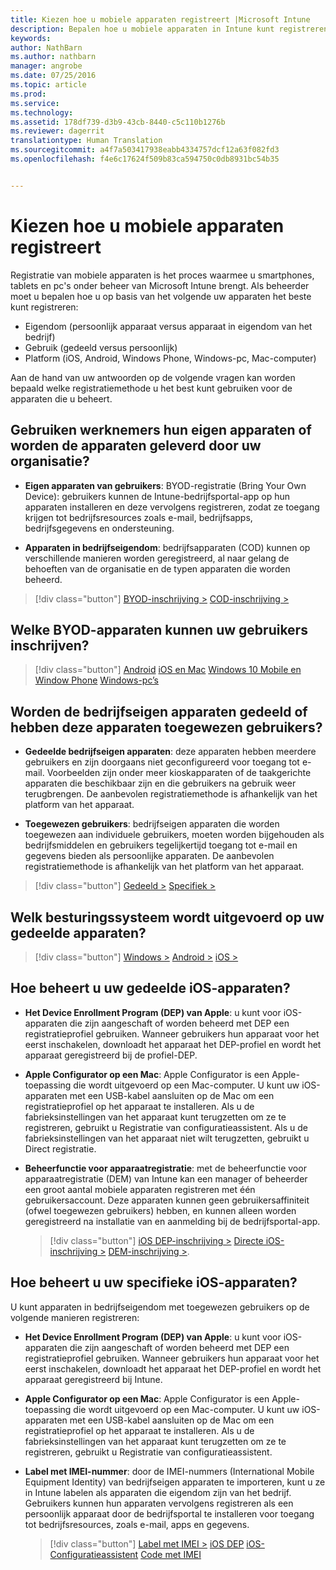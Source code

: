 ```yaml
---
title: Kiezen hoe u mobiele apparaten registreert |Microsoft Intune
description: Bepalen hoe u mobiele apparaten in Intune kunt registreren door enkele eenvoudige vragen te beantwoorden
keywords: 
author: NathBarn
ms.author: nathbarn
manager: angrobe
ms.date: 07/25/2016
ms.topic: article
ms.prod: 
ms.service: 
ms.technology: 
ms.assetid: 178df739-d3b9-43cb-8440-c5c110b1276b
ms.reviewer: dagerrit
translationtype: Human Translation
ms.sourcegitcommit: a4f7a503417938eabb4334757dcf12a63f082fd3
ms.openlocfilehash: f4e6c17624f509b83ca594750c0db8931bc54b35


---
```


# Kiezen hoe u mobiele apparaten registreert

Registratie van mobiele apparaten is het proces waarmee u smartphones, tablets en pc's onder beheer van Microsoft Intune brengt. Als beheerder moet u bepalen hoe u op basis van het volgende uw apparaten het beste kunt registreren:

 -  Eigendom (persoonlijk apparaat versus apparaat in eigendom van het bedrijf)
 -  Gebruik (gedeeld versus persoonlijk)
 -  Platform (iOS, Android, Windows Phone, Windows-pc, Mac-computer)

Aan de hand van uw antwoorden op de volgende vragen kan worden bepaald welke registratiemethode u het best kunt gebruiken voor de apparaten die u beheert.

## **Gebruiken werknemers hun eigen apparaten of worden de apparaten geleverd door uw organisatie?**

  - **Eigen apparaten van gebruikers**: BYOD-registratie (Bring Your Own Device): gebruikers kunnen de Intune-bedrijfsportal-app op hun apparaten installeren en deze vervolgens registreren, zodat ze toegang krijgen tot bedrijfsresources zoals e-mail, bedrijfsapps, bedrijfsgegevens en ondersteuning.  

  - **Apparaten in bedrijfseigendom**: bedrijfsapparaten (COD) kunnen op verschillende manieren worden geregistreerd, al naar gelang de behoeften van de organisatie en de typen apparaten die worden beheerd.

> [!div class="button"]
[BYOD-inschrijving >](#what-byod-devices-can-your-users-enroll)   [COD-inschrijving >](#are-your-company-owned-devices-shared-or-do-they-have-dedicated-users)

## **Welke BYOD-apparaten kunnen uw gebruikers inschrijven?**

> [!div class="button"]
[Android](/intune/deploy-use/set-up-android-management-with-microsoft-intune) [iOS en Mac](/intune/deploy-use/set-up-ios-and-mac-management-with-microsoft-intune) [Windows 10 Mobile en Window Phone](/intune/deploy-use/set-up-windows-phone-management-with-microsoft-intune) [Windows-pc’s](/intune/deploy-use/set-up-windows-device-management-with-microsoft-intune)

## **Worden de bedrijfseigen apparaten gedeeld of hebben deze apparaten toegewezen gebruikers?**

- **Gedeelde bedrijfseigen apparaten**: deze apparaten hebben meerdere gebruikers en zijn doorgaans niet geconfigureerd voor toegang tot e-mail. Voorbeelden zijn onder meer kioskapparaten of de taakgerichte apparaten die beschikbaar zijn en die gebruikers na gebruik weer terugbrengen. De aanbevolen registratiemethode is afhankelijk van het platform van het apparaat.

- **Toegewezen gebruikers**: bedrijfseigen apparaten die worden toegewezen aan individuele gebruikers, moeten worden bijgehouden als bedrijfsmiddelen en gebruikers tegelijkertijd toegang tot e-mail en gegevens bieden als persoonlijke apparaten. De aanbevolen registratiemethode is afhankelijk van het platform van het apparaat.

> [!div class="button"]
[Gedeeld >](#what-operating-system-are-your-shared-devices-running)   [Specifiek >](#how-will-you-manage-dedicated-ios-devices)


## **Welk besturingssysteem wordt uitgevoerd op uw gedeelde apparaten?**

  > [!div class="button"]
  [Windows >](/intune/deploy-use/enroll-corporate-owned-devices-with-the-device-enrollment-manager-in-microsoft-intune) [Android >](/intune/deploy-use/enroll-corporate-owned-devices-with-the-device-enrollment-manager-in-microsoft-intune) [iOS >](#how-will-you-manage-shared-ios-devices)

## **Hoe beheert u uw gedeelde iOS-apparaten?**

- **Het Device Enrollment Program (DEP) van Apple**: u kunt voor iOS-apparaten die zijn aangeschaft of worden beheerd met DEP een registratieprofiel gebruiken. Wanneer gebruikers hun apparaat voor het eerst inschakelen, downloadt het apparaat het DEP-profiel en wordt het apparaat geregistreerd bij de profiel-DEP.

- **Apple Configurator op een Mac**: Apple Configurator is een Apple-toepassing die wordt uitgevoerd op een Mac-computer. U kunt uw iOS-apparaten met een USB-kabel aansluiten op de Mac om een registratieprofiel op het apparaat te installeren. Als u de fabrieksinstellingen van het apparaat kunt terugzetten om ze te registreren, gebruikt u Registratie van configuratieassistent. Als u de fabrieksinstellingen van het apparaat niet wilt terugzetten, gebruikt u Direct registratie.

- **Beheerfunctie voor apparaatregistratie**: met de beheerfunctie voor apparaatregistratie (DEM) van Intune kan een manager of beheerder een groot aantal mobiele apparaten registreren met één gebruikersaccount. Deze apparaten kunnen geen gebruikersaffiniteit (ofwel toegewezen gebruikers) hebben, en kunnen alleen worden geregistreerd na installatie van en aanmelding bij de bedrijfsportal-app.

  > [!div class="button"]
  [iOS DEP-inschrijving >](/intune/deploy-use/ios-device-enrollment-program-in-microsoft-intune) [Directe iOS-inschrijving >](/intune/deploy-use/ios-direct-enrollment-in-microsoft-intune) [DEM-inschrijving >](/intune/deploy-use/enroll-corporate-owned-devices-with-the-device-enrollment-manager-in-microsoft-intune).

## **Hoe beheert u uw specifieke iOS-apparaten?**

U kunt apparaten in bedrijfseigendom met toegewezen gebruikers op de volgende manieren registreren:

- **Het Device Enrollment Program (DEP) van Apple**: u kunt voor iOS-apparaten die zijn aangeschaft of worden beheerd met DEP een registratieprofiel gebruiken. Wanneer gebruikers hun apparaat voor het eerst inschakelen, downloadt het apparaat het DEP-profiel en wordt het apparaat geregistreerd bij Intune.

- **Apple Configurator op een Mac**: Apple Configurator is een Apple-toepassing die wordt uitgevoerd op een Mac-computer. U kunt uw iOS-apparaten met een USB-kabel aansluiten op de Mac om een registratieprofiel op het apparaat te installeren. Als u de fabrieksinstellingen van het apparaat kunt terugzetten om ze te registreren, gebruikt u Registratie van configuratieassistent.

- **Label met IMEI-nummer**: door de IMEI-nummers (International Mobile Equipment Identity) van bedrijfseigen apparaten te importeren, kunt u ze in Intune labelen als apparaten die eigendom zijn van het bedrijf. Gebruikers kunnen hun apparaten vervolgens registreren als een persoonlijk apparaat door de bedrijfsportal te installeren voor toegang tot bedrijfsresources, zoals e-mail, apps en gegevens.

  > [!div class="button"]
  [Label met IMEI >](/intune/deploy-use/specify-corporate-owned-devices-with-international-mobile-equipment-identity-imei-numbers) [iOS DEP](/intune/deploy-use/ios-device-enrollment-program-in-microsoft-intune) [iOS-Configuratieassistent](/intune/deploy-use/ios-setup-assistant-enrollment-in-microsoft-intune) [Code met IMEI](/intune/deploy-use/specify-corporate-owned-devices-with-international-mobile-equipment-identity-imei-numbers)



<!--HONumber=Oct16_HO4-->


